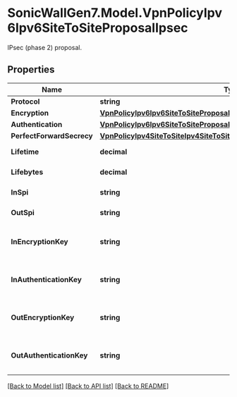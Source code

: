 # SonicWallGen7.Model.VpnPolicyIpv6Ipv6SiteToSiteProposalIpsec
IPsec (phase 2) proposal.

## Properties

Name | Type | Description | Notes
------------ | ------------- | ------------- | -------------
**Protocol** | **string** | Protocol. | [optional] 
**Encryption** | [**VpnPolicyIpv6Ipv6SiteToSiteProposalIpsecEncryption**](VpnPolicyIpv6Ipv6SiteToSiteProposalIpsecEncryption.md) |  | [optional] 
**Authentication** | [**VpnPolicyIpv6Ipv6SiteToSiteProposalIpsecAuthentication**](VpnPolicyIpv6Ipv6SiteToSiteProposalIpsecAuthentication.md) |  | [optional] 
**PerfectForwardSecrecy** | [**VpnPolicyIpv4SiteToSiteIpv4SiteToSiteProposalIpsecPerfectForwardSecrecy**](VpnPolicyIpv4SiteToSiteIpv4SiteToSiteProposalIpsecPerfectForwardSecrecy.md) |  | [optional] 
**Lifetime** | **decimal** | Life time (seconds). | [optional] 
**Lifebytes** | **decimal** | Life bytes (kb). | [optional] 
**InSpi** | **string** | Configure incoming SPI. | [optional] 
**OutSpi** | **string** | Configure outgoing SPI. | [optional] 
**InEncryptionKey** | **string** | Configure incoming encryption key. | [optional] 
**InAuthenticationKey** | **string** | Configure incoming authentication key. | [optional] 
**OutEncryptionKey** | **string** | Configure outgoing encryption key. | [optional] 
**OutAuthenticationKey** | **string** | Configure outgoing authentication key. | [optional] 

[[Back to Model list]](../README.md#documentation-for-models) [[Back to API list]](../README.md#documentation-for-api-endpoints) [[Back to README]](../README.md)

